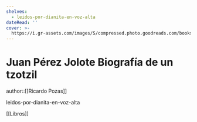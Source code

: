 ```yaml
---
shelves:
  - leidos-por-dianita-en-voz-alta
dateRead: ''
cover: >-
  https://i.gr-assets.com/images/S/compressed.photo.goodreads.com/books/1672796078l/75560091._SY475_.jpg
---
```

# Juan Pérez Jolote Biografía de un tzotzil

author::[[Ricardo Pozas]]


leidos-por-dianita-en-voz-alta

[[Libros]]